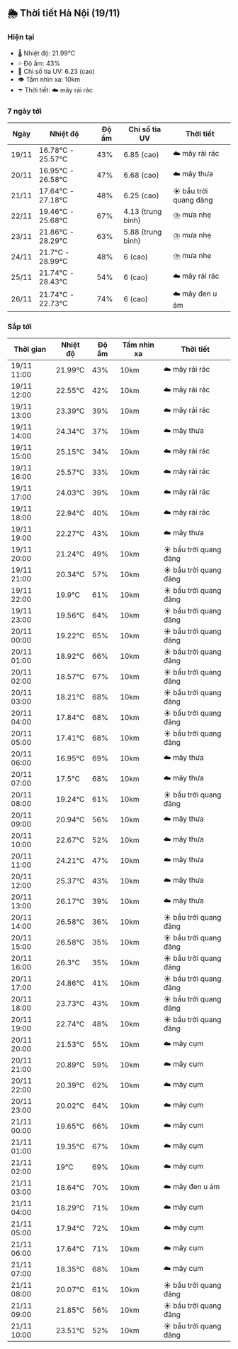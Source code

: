 ## 🌦️ Thời tiết Hà Nội (19/11)

### Hiện tại

- 🌡️ Nhiệt độ: 21.99℃
- 💦 Độ ẩm: 43%
- 🌟 Chỉ số tia UV: 6.23 (cao)
- 👁️ Tầm nhìn xa: 10km
- ☂️ Thời tiết: ☁️ mây rải rác

### 7 ngày tới

| Ngày | Nhiệt độ | Độ ẩm | Chỉ số tia UV | Thời tiết |
| --- | --- | --- | --- | --- |
| 19/11 | 16.78℃ - 25.57℃ | 43% | 6.85 (cao) | ☁️ mây rải rác |
| 20/11 | 16.95℃ - 26.58℃ | 47% | 6.68 (cao) | ☁️ mây thưa |
| 21/11 | 17.64℃ - 27.18℃ | 48% | 6.25 (cao) | ☀️ bầu trời quang đãng |
| 22/11 | 19.46℃ - 25.68℃ | 67% | 4.13 (trung bình) | ⛈️ mưa nhẹ |
| 23/11 | 21.86℃ - 28.29℃ | 63% | 5.88 (trung bình) | ⛈️ mưa nhẹ |
| 24/11 | 21.7℃ - 28.99℃ | 48% | 6 (cao) | ⛈️ mưa nhẹ |
| 25/11 | 21.74℃ - 28.43℃ | 54% | 6 (cao) | ☁️ mây rải rác |
| 26/11 | 21.74℃ - 22.73℃ | 74% | 6 (cao) | ☁️ mây đen u ám |

### Sắp tới

| Thời gian | Nhiệt độ | Độ ẩm | Tầm nhìn xa | Thời tiết |
| --- | --- | --- | --- | --- |
| 19/11 11:00 | 21.99℃ | 43% | 10km | ☁️ mây rải rác |
| 19/11 12:00 | 22.55℃ | 42% | 10km | ☁️ mây rải rác |
| 19/11 13:00 | 23.39℃ | 39% | 10km | ☁️ mây rải rác |
| 19/11 14:00 | 24.34℃ | 37% | 10km | ☁️ mây thưa |
| 19/11 15:00 | 25.15℃ | 34% | 10km | ☁️ mây rải rác |
| 19/11 16:00 | 25.57℃ | 33% | 10km | ☁️ mây rải rác |
| 19/11 17:00 | 24.03℃ | 39% | 10km | ☁️ mây rải rác |
| 19/11 18:00 | 22.94℃ | 40% | 10km | ☁️ mây rải rác |
| 19/11 19:00 | 22.27℃ | 43% | 10km | ☁️ mây thưa |
| 19/11 20:00 | 21.24℃ | 49% | 10km | ☀️ bầu trời quang đãng |
| 19/11 21:00 | 20.34℃ | 57% | 10km | ☀️ bầu trời quang đãng |
| 19/11 22:00 | 19.9℃ | 61% | 10km | ☀️ bầu trời quang đãng |
| 19/11 23:00 | 19.56℃ | 64% | 10km | ☀️ bầu trời quang đãng |
| 20/11 00:00 | 19.22℃ | 65% | 10km | ☀️ bầu trời quang đãng |
| 20/11 01:00 | 18.92℃ | 66% | 10km | ☀️ bầu trời quang đãng |
| 20/11 02:00 | 18.57℃ | 67% | 10km | ☀️ bầu trời quang đãng |
| 20/11 03:00 | 18.21℃ | 68% | 10km | ☀️ bầu trời quang đãng |
| 20/11 04:00 | 17.84℃ | 68% | 10km | ☀️ bầu trời quang đãng |
| 20/11 05:00 | 17.41℃ | 68% | 10km | ☀️ bầu trời quang đãng |
| 20/11 06:00 | 16.95℃ | 69% | 10km | ☁️ mây thưa |
| 20/11 07:00 | 17.5℃ | 68% | 10km | ☁️ mây thưa |
| 20/11 08:00 | 19.24℃ | 61% | 10km | ☀️ bầu trời quang đãng |
| 20/11 09:00 | 20.94℃ | 56% | 10km | ☁️ mây thưa |
| 20/11 10:00 | 22.67℃ | 52% | 10km | ☁️ mây thưa |
| 20/11 11:00 | 24.21℃ | 47% | 10km | ☁️ mây thưa |
| 20/11 12:00 | 25.37℃ | 43% | 10km | ☁️ mây thưa |
| 20/11 13:00 | 26.17℃ | 39% | 10km | ☁️ mây thưa |
| 20/11 14:00 | 26.58℃ | 36% | 10km | ☀️ bầu trời quang đãng |
| 20/11 15:00 | 26.58℃ | 35% | 10km | ☀️ bầu trời quang đãng |
| 20/11 16:00 | 26.3℃ | 35% | 10km | ☀️ bầu trời quang đãng |
| 20/11 17:00 | 24.86℃ | 41% | 10km | ☀️ bầu trời quang đãng |
| 20/11 18:00 | 23.73℃ | 43% | 10km | ☀️ bầu trời quang đãng |
| 20/11 19:00 | 22.74℃ | 48% | 10km | ☀️ bầu trời quang đãng |
| 20/11 20:00 | 21.53℃ | 55% | 10km | ☁️ mây cụm |
| 20/11 21:00 | 20.89℃ | 59% | 10km | ☁️ mây cụm |
| 20/11 22:00 | 20.39℃ | 62% | 10km | ☁️ mây cụm |
| 20/11 23:00 | 20.02℃ | 64% | 10km | ☁️ mây cụm |
| 21/11 00:00 | 19.65℃ | 66% | 10km | ☁️ mây cụm |
| 21/11 01:00 | 19.35℃ | 67% | 10km | ☁️ mây cụm |
| 21/11 02:00 | 19℃ | 69% | 10km | ☁️ mây cụm |
| 21/11 03:00 | 18.64℃ | 70% | 10km | ☁️ mây đen u ám |
| 21/11 04:00 | 18.29℃ | 71% | 10km | ☁️ mây cụm |
| 21/11 05:00 | 17.94℃ | 72% | 10km | ☁️ mây cụm |
| 21/11 06:00 | 17.64℃ | 71% | 10km | ☁️ mây cụm |
| 21/11 07:00 | 18.35℃ | 68% | 10km | ☁️ mây cụm |
| 21/11 08:00 | 20.07℃ | 61% | 10km | ☀️ bầu trời quang đãng |
| 21/11 09:00 | 21.85℃ | 56% | 10km | ☀️ bầu trời quang đãng |
| 21/11 10:00 | 23.51℃ | 52% | 10km | ☀️ bầu trời quang đãng |
